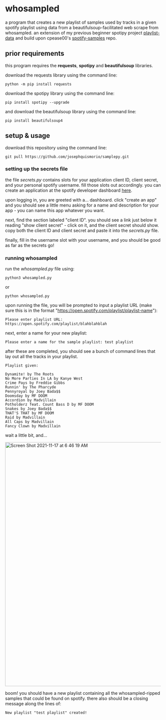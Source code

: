 # whosampled
a program that creates a new playlist of samples used by tracks in a given spotify playlist using data from a beautifulsoup-facilitated web scrape from whosampled. an extension of my previous beginner spotipy project [playlist-data](https://github.com/josephquismorio/playlist-data) and build upon cpease00's [spotify-samples](https://github.com/cpease00/Spotify-Samples) repo.

## prior requirements
this program requires the **requests**, **spotipy** and **beautifulsoup** libraries. 

download the requests library using the command line:
```
python -m pip install requests
```
download the spotipy library using the command line:
```
pip install spotipy --upgrade
```
and download the beautifulsoup library using the command line:
```
pip install beautifulsoup4
```

## setup & usage
download this repository using the command line:
```
git pull https://github.com/josephquismorio/samplepy.git
```
### setting up the secrets file
the file *secrets.py* contains slots for your application client ID, client secret, and your personal spotify username. fill those slots out accordingly. you can create an application at the spotify developer dashboard [here](https://developer.spotify.com/dashboard/).

upon logging in, you are greeted with a... dashboard. click "create an app" and you should see a little menu asking for a name and description for your app - you can name this app whatever you want.

next, find the section labeled "client ID". you should see a link just below it reading "show client secret" - click on it, and the client secret should show. copy both the client ID and client secret and paste it into the *secrets.py* file.

finally, fill in the username slot with your username, and you should be good as far as the secrets go!

### running whosampled
run the *whosampled.py* file using:
```
python3 whosampled.py
```
or
```
python whosampled.py
```
upon running the file, you will be prompted to input a playlist URL (make sure this is in the format "https://open.spotify.com/playlist/playlist-name"):

```
Please enter playlist URL: https://open.spotify.com/playlist/blahblahblah
```

next, enter a name for your new playlist:

```
Please enter a name for the sample playlist: test playlist
```

after these are completed, you should see a bunch of command lines that lay out all the tracks in your playlist.
```
Playlist given: 

Dynamite! by The Roots
No More Parties In LA by Kanye West
Crime Pays by Freddie Gibbs
Runnin' by The Pharcyde
Pennyroyal by Joey Bada$$
Doomsday by MF DOOM
Accordion by Madvillain
Potholderz feat. Count Bass D by MF DOOM
Snakes by Joey Bada$$
THAT'S THAT by MF DOOM
Raid by Madvillain
All Caps by Madvillain
Fancy Clown by Madvillain
```

wait a little bit, and...

<img width="790" alt="Screen Shot 2021-11-17 at 6 46 19 AM" src="https://user-images.githubusercontent.com/70463608/142203240-90af85cd-c2b8-4b0f-9421-5e5f76f7bcb3.png">

boom! you should have a new playlist containing all the whosampled-ripped samples that could be found on spotify. there also should be a closing message along the lines of:
```
New playlist "test playlist" created!
```
